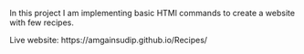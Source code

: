 In this project I am implementing basic HTMl commands to create a website with few recipes.
<p>Live website: https://amgainsudip.github.io/Recipes/</p>
